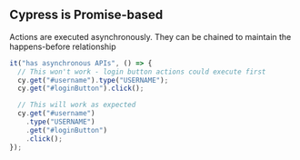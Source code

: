## Cypress is Promise-based

Actions are executed asynchronously. They can be chained to maintain the happens-before relationship

```javascript
it("has asynchronous APIs", () => {
  // This won't work - login button actions could execute first
  cy.get("#username").type("USERNAME");
  cy.get("#loginButton").click();

  // This will work as expected
  cy.get("#username")
    .type("USERNAME")
    .get("#loginButton")
    .click();
});
```
